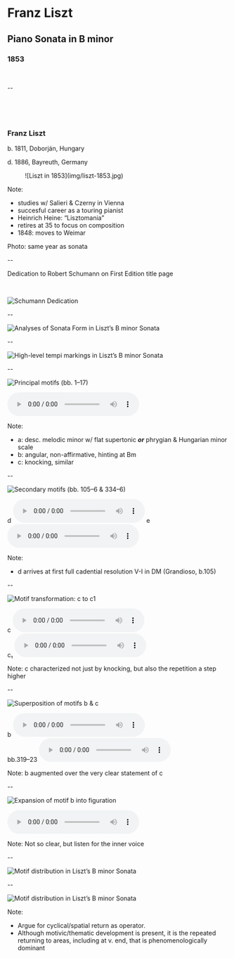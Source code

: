 <!-- .slide: data-background="/img/liszt-manuscript-page.png" -->
<div class="overlay-title">
  <h1>Franz Liszt</h1>
  <h2>Piano Sonata in B minor</h2>
  <h3>1853</h3>
</div>

&nbsp;

--
<!-- .slide: class="image-right" -->
<div>

&nbsp;

&nbsp;

### Franz Liszt

b. 1811, Doborján, Hungary

d. 1886, Bayreuth, Germany
</div>
<figure>
![Liszt in 1853](img/liszt-1853.jpg)
</figure>

Note:
- studies w/ Salieri & Czerny in Vienna
- succesful career as a touring pianist
- Heinrich Heine: “Lisztomania”
- retires at 35 to focus on composition
- 1848: moves to Weimar

Photo: same year as sonata

--

Dedication to Robert Schumann on First Edition title page

&nbsp;

![Schumann Dedication](img/liszt-first-edition-dedication.png)
<!-- .element: style="border: none; background: transparent; box-shadow: none; width: 85%;" -->

--

![Analyses of Sonata Form in Liszt’s B minor Sonata](img/liszt-sonata-form-analyses.png)

--

![High-level tempi markings in Liszt’s B minor Sonata](img/liszt-tempi.png)

--

![Principal motifs (bb. 1–17)](img/liszt-motifs-1.png)

<audio controls>
  <source src="../../audio/liszt-opening-motifs-bb-1-17.ogg" type="audio/ogg">
  <source src="../../audio/liszt-opening-motifs-bb-1-17.mp3" type="audio/mpeg">
  Sorry, old browser, no audio for you.
</audio>

Note:
- a: desc. melodic minor w/ flat supertonic __*or*__ phrygian  & Hungarian minor scale
- b: angular, non-affirmative, hinting at Bm
- c: knocking, similar

--

![Secondary motifs (bb. 105–6 & 334–6)](img/liszt-motifs-2.png)

<span>
  d
  <audio controls>
    <source src="../../audio/liszt-motif-d-bb-105-110.ogg" type="audio/ogg">
    <source src="../../audio/liszt-motif-d-bb-105-110.mp3" type="audio/mpeg">
    Sorry, old browser, no audio for you.
  </audio>
</span>
<span>
  e
  <audio controls>
    <source src="../../audio/liszt-motif-e-bb-334-338.ogg" type="audio/ogg">
    <source src="../../audio/liszt-motif-e-bb-334-338.mp3" type="audio/mpeg">
    Sorry, old browser, no audio for you.
  </audio>
</span>

Note:
- d arrives at first full cadential resolution V-I in DM (Grandioso, b.105)

--

![Motif transformation: c to c1](img/liszt-motifs-3.png)

<div>
c
<audio controls>
  <source src="../../audio/liszt-motif-c-bb-13-17.ogg" type="audio/ogg">
  <source src="../../audio/liszt-motif-c-bb-13-17.mp3" type="audio/mpeg">
  Sorry, old browser, no audio for you.
</audio>
</div>
<div>
c₁
<audio controls>
  <source src="../../audio/liszt-motif-c1-bb-153-159.ogg" type="audio/ogg">
  <source src="../../audio/liszt-motif-c1-bb-153-159.mp3" type="audio/mpeg">
  Sorry, old browser, no audio for you.
</audio>
</div>

Note:
c characterized not just by knocking, but also the repetition a step higher

--

![Superposition of motifs b & c](img/liszt-motifs-4.png)

<div>
b
<audio controls>
  <source src="../../audio/liszt-opening-motif-b-bb-9-11.ogg#t=33.545,43.5" type="audio/ogg">
  <source src="../../audio/liszt-opening-motif-b-bb-9-11.mp3#t=33.545,43.5" type="audio/mpeg">
  Sorry, old browser, no audio for you.
</audio>
</div>
<div>
bb.319–23
<audio controls>
  <source src="../../audio/liszt-superposition-bb-319-323.ogg" type="audio/ogg">
  <source src="../../audio/liszt-superposition-bb-319-323.mp3" type="audio/mpeg">
  Sorry, old browser, no audio for you.
</audio>
</div>

Note:
b augmented over the very clear statement of c

--

![Expansion of motif b into figuration](img/liszt-motifs-5.png)

<audio controls>
  <source src="../../audio/liszt-figuration-bb-179-190.ogg" type="audio/ogg">
  <source src="../../audio/liszt-figuration-bb-179-190.mp3" type="audio/mpeg">
  Sorry, old browser, no audio for you.
</audio>

Note:
Not so clear, but listen for the inner voice

--
<!-- .slide: data-transition="concave-in fade-out" -->
![Motif distribution in Liszt’s B minor Sonata](img/liszt-motif-map.png)

--
<!-- .slide: data-transition="fade-in concave-out" -->
![Motif distribution in Liszt’s B minor Sonata](img/liszt-motif-map-2.png)

Note:
- Argue for cyclical/spatial return as operator.
- Although motivic/thematic development is present, it is the repeated
  returning to areas, including at v. end, that is phenomenologically dominant
